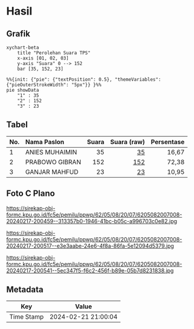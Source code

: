 # Hasil

## Grafik

```mermaid
xychart-beta
    title "Perolehan Suara TPS"
    x-axis [01, 02, 03]
    y-axis "Suara" 0 --> 152
    bar [35, 152, 23]
```

```mermaid
%%{init: {"pie": {"textPosition": 0.5}, "themeVariables": {"pieOuterStrokeWidth": "5px"}} }%%
pie showData
    "1" : 35
    "2" : 152
    "3" : 23
```

## Tabel

| No. | Nama Paslon    | Suara | Suara (raw) | Persentase |
|:--- |:-------------- | -----:| -----------:| ----------:|
| 1   | ANIES MUHAIMIN | 35    | [35][p-1]   | 16,67      |
| 2   | PRABOWO GIBRAN | 152   | [152][p-2]  | 72,38      |
| 3   | GANJAR MAHFUD  | 23    | [23][p-3]   | 10,95      |


[p-1]: https://github.com/gigit-pemilu/pemilu-2024-62-kalimantan-tengah/blob/main/pilpres/hitung-suara/sub/62-kalimantan-tengah/sub/05-barito-utara/sub/08-teweh-selatan/sub/2007-bukit-sawit/sub/008-tps/sub/paslon-1.txt
[p-2]: https://github.com/gigit-pemilu/pemilu-2024-62-kalimantan-tengah/blob/main/pilpres/hitung-suara/sub/62-kalimantan-tengah/sub/05-barito-utara/sub/08-teweh-selatan/sub/2007-bukit-sawit/sub/008-tps/sub/paslon-2.txt
[p-3]: https://github.com/gigit-pemilu/pemilu-2024-62-kalimantan-tengah/blob/main/pilpres/hitung-suara/sub/62-kalimantan-tengah/sub/05-barito-utara/sub/08-teweh-selatan/sub/2007-bukit-sawit/sub/008-tps/sub/paslon-3.txt

## Foto C Plano

https://sirekap-obj-formc.kpu.go.id/fc5e/pemilu/ppwp/62/05/08/20/07/6205082007008-20240217-200459--313357b0-1946-41bc-b05c-a996703c0e82.jpg

https://sirekap-obj-formc.kpu.go.id/fc5e/pemilu/ppwp/62/05/08/20/07/6205082007008-20240217-200517--e3e3aabe-24e6-4f8a-86fa-5e12094d5379.jpg

https://sirekap-obj-formc.kpu.go.id/fc5e/pemilu/ppwp/62/05/08/20/07/6205082007008-20240217-200541--5ec347f5-f6c2-456f-b89e-05b7d8231838.jpg


## Metadata

| Key        | Value               |
| ---------- | ------------------- |
| Time Stamp | 2024-02-21 21:00:04 |



